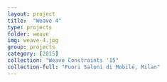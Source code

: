 ```yaml
---
layout: project
title:  "Weave 4"
type: projects
folder: weave
img: weave-4.jpg
group: projects
category: [2015]
collection: "Weave Constraints '15"
collection-full: "Fuori Saloni di Mobile, Milan"
---
```


